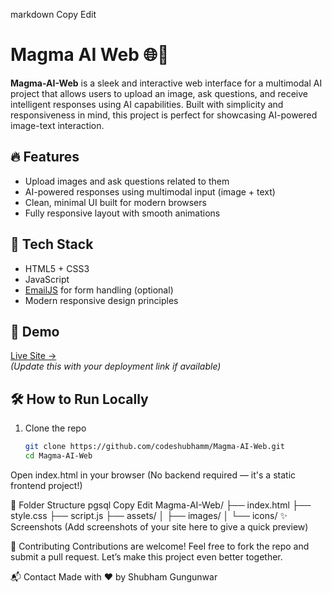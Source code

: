 
markdown
Copy
Edit
# Magma AI Web 🌐🤖

**Magma-AI-Web** is a sleek and interactive web interface for a multimodal AI project that allows users to upload an image, ask questions, and receive intelligent responses using AI capabilities. Built with simplicity and responsiveness in mind, this project is perfect for showcasing AI-powered image-text interaction.

## 🔥 Features

- Upload images and ask questions related to them
- AI-powered responses using multimodal input (image + text)
- Clean, minimal UI built for modern browsers
- Fully responsive layout with smooth animations

## 🚀 Tech Stack

- HTML5 + CSS3
- JavaScript
- [EmailJS](https://www.emailjs.com/) for form handling (optional)
- Modern responsive design principles

## 📸 Demo

[Live Site →](https://your-live-demo-link.com)  
*(Update this with your deployment link if available)*

## 🛠️ How to Run Locally

1. Clone the repo

   ```bash
   git clone https://github.com/codeshubhamm/Magma-AI-Web.git
   cd Magma-AI-Web
Open index.html in your browser
(No backend required — it's a static frontend project!)

📁 Folder Structure
pgsql
Copy
Edit
Magma-AI-Web/
├── index.html
├── style.css
├── script.js
├── assets/
│   ├── images/
│   └── icons/
✨ Screenshots
(Add screenshots of your site here to give a quick preview)

🤝 Contributing
Contributions are welcome! Feel free to fork the repo and submit a pull request. Let’s make this project even better together.

📬 Contact
Made with ❤️ by Shubham Gungunwar


